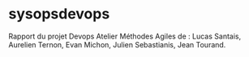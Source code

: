 # sysopsdevops
Rapport du projet Devops Atelier Méthodes Agiles de : Lucas Santais, Aurelien Ternon, Evan Michon, Julien Sebastianis, Jean Tourand.
